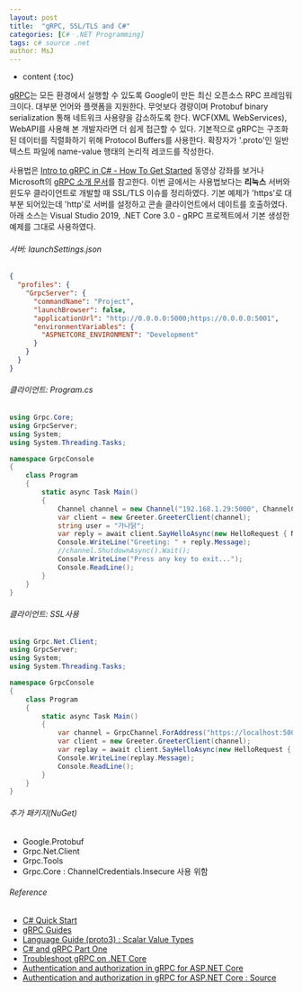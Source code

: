 ```yaml
---
layout: post
title:  "gRPC, SSL/TLS and C#"
categories: [C#ㆍ.NET Programming]
tags: c# source .net
author: MsJ
---
```


* content
{:toc}

[gRPC](https://grpc.io/)는 모든 환경에서 실행할 수 있도록 Google이 만든 최신 오픈소스 RPC  프레임워크이다. 대부분 언어와 플랫폼을 지원한다. 무엇보다 경량이며 Protobuf binary serialization 통해 네트워크 사용량을 감소하도록 한다. WCF(XML WebServices), WebAPI를 사용해 본 개발자라면 더 쉽게 접근할 수 있다. 기본적으로 gRPC는 구조화된 데이터를 직렬화하기 위해 Protocol Buffers를 사용한다. 확장자가 '.proto'인 일반텍스트 파일에 name-value 행태의 논리적 레코드를 작성한다. 

사용법은 [Intro to gRPC in C# - How To Get Started](https://www.youtube.com/watch?v=QyxCX2GYHxk) 동영상 강좌를 보거나 Microsoft의 [gRPC 소개 문서](https://docs.microsoft.com/ko-kr/aspnet/core/grpc/?view=aspnetcore-3.0)를 참고한다. 이번 글에서는 사용법보다는 **리눅스** 서버와 윈도우 클라이언트로 개발할 때 SSL/TLS 이슈를 정리하였다. 기본 예제가 'https'로 대부분 되어있는데 'http'로 서버를 설정하고 콘솔 클라이언트에서 데이트를 호출하였다. 아래 소스는 Visual Studio 2019, .NET Core 3.0 - gRPC 프로젝트에서 기본 생성한 예제를 그대로 사용하였다. 





###### 서버: launchSettings.json

```json
{
  "profiles": {
    "GrpcServer": {
      "commandName": "Project",
      "launchBrowser": false,
      "applicationUrl": "http://0.0.0.0:5000;https://0.0.0.0:5001",
      "environmentVariables": {
        "ASPNETCORE_ENVIRONMENT": "Development"
      }
    }
  }
}
```

###### 클라이언트: Program.cs

```cs
using Grpc.Core;
using GrpcServer;
using System;
using System.Threading.Tasks;

namespace GrpcConsole
{
    class Program
    {
        static async Task Main()
        {
            Channel channel = new Channel("192.168.1.29:5000", ChannelCredentials.Insecure);
            var client = new Greeter.GreeterClient(channel);
            string user = "가나닭";
            var reply = await client.SayHelloAsync(new HelloRequest { Name = user });
            Console.WriteLine("Greeting: " + reply.Message);
            //channel.ShutdownAsync().Wait();
            Console.WriteLine("Press any key to exit...");
            Console.ReadLine();
        }
    }
}
```

###### 클라이언트: SSL사용

```cs
using Grpc.Net.Client;
using GrpcServer;
using System;
using System.Threading.Tasks;

namespace GrpcConsole
{
    class Program
    {
        static async Task Main()
        {
            var channel = GrpcChannel.ForAddress("https://localhost:5001");
            var client = new Greeter.GreeterClient(channel);
            var replay = await client.SayHelloAsync(new HelloRequest { Name = "가나닭" });
            Console.WriteLine(replay.Message);
            Console.ReadLine();
        }
    }
}
```

###### 추가 패키지(NuGet)

* Google.Protobuf
* Grpc.Net.Client
* Grpc.Tools
* Grpc.Core : ChannelCredentials.Insecure 사용 위함

###### Reference

* [C# Quick Start](https://grpc.io/docs/quickstart/csharp/)
* [gRPC Guides](https://grpc.io/docs/guides/)
* [Language Guide (proto3) : Scalar Value Types](https://developers.google.com/protocol-buffers/docs/proto3)
* [C# and gRPC Part One](https://christianfindlay.com/2019/05/26/c-and-grpc-part-one/)
* [Troubleshoot gRPC on .NET Core](https://docs.microsoft.com/en-us/aspnet/core/grpc/troubleshoot?view=aspnetcore-3.0)
* [Authentication and authorization in gRPC for ASP.NET Core](https://docs.microsoft.com/en-us/aspnet/core/grpc/authn-and-authz?view=aspnetcore-3.0)
* [Authentication and authorization in gRPC for ASP.NET Core : Source](https://github.com/aspnet/AspNetCore.Docs/tree/master/aspnetcore/grpc/authn-and-authz/sample/)
